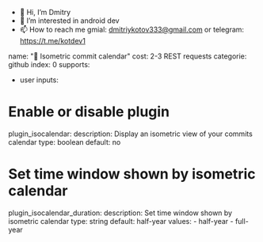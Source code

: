 - 👋 Hi, I’m Dmitry
- 👀 I’m interested in android dev
- 📫 How to reach me gmial: dmitriykotov333@gmail.com or telegram: https://t.me/kotdev1

name: "📅 Isometric commit calendar"
cost: 2-3 REST requests
categorie: github
index: 0
supports:
  - user
inputs:

  # Enable or disable plugin
  plugin_isocalendar:
    description: Display an isometric view of your commits calendar
    type: boolean
    default: no

  # Set time window shown by isometric calendar
  plugin_isocalendar_duration:
    description: Set time window shown by isometric calendar
    type: string
    default: half-year
    values:
      - half-year
      - full-year
<!---
dmitriykotov333/dmitriykotov333 is a ✨ special ✨ repository because its `README.md` (this file) appears on your GitHub profile.
You can click the Preview link to take a look at your changes.
--->
